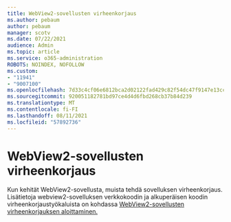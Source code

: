 ```yaml
---
title: WebView2-sovellusten virheenkorjaus
ms.author: pebaum
author: pebaum
manager: scotv
ms.date: 07/22/2021
audience: Admin
ms.topic: article
ms.service: o365-administration
ROBOTS: NOINDEX, NOFOLLOW
ms.custom:
- "11941"
- "9007100"
ms.openlocfilehash: 7d33c4cf06e6812bca2d02122fad429c82f54dc47f9147e13cc57c7b1bff689f
ms.sourcegitcommit: 920051182781bd97ce4d4d6fbd268cb37b84d239
ms.translationtype: MT
ms.contentlocale: fi-FI
ms.lasthandoff: 08/11/2021
ms.locfileid: "57892736"
---
```

# <a name="debug-webview2-apps"></a>WebView2-sovellusten virheenkorjaus

Kun kehität WebView2-sovellusta, muista tehdä sovelluksen virheenkorjaus. Lisätietoja webview2-sovelluksen verkkokoodin ja alkuperäisen koodin virheenkorjaustyökaluista on kohdassa [WebView2-sovellusten virheenkorjauksen aloittaminen.](https://docs.microsoft.com/microsoft-edge/webview2/how-to/debug)